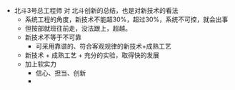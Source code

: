 - 北斗3号总工程师 对 北斗创新的总结，也是对新技术的看法
	- 系统工程的角度，新技术不能超30%，超过30%，系统不可控，就会出事
	- 但按部就班往前走，没法跟上，超越。
	- 新技术不等于不可靠
		- 可采用靠谱的、符合客观规律的新技术+成熟工艺
	- 新技术 +  成熟工艺 + 充分的实验，取得快的发展
	- 加上软实力
		- 信心、担当、创新
		-